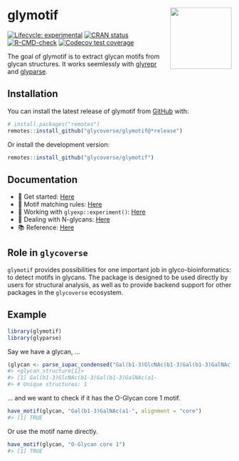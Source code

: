 
<!-- README.md is generated from README.Rmd. Please edit that file -->

# glymotif <a href="https://glycoverse.github.io/glymotif/"><img src="man/figures/logo.png" align="right" height="138" /></a>

<!-- badges: start -->

[![Lifecycle:
experimental](https://img.shields.io/badge/lifecycle-experimental-orange.svg)](https://lifecycle.r-lib.org/articles/stages.html#experimental)
[![CRAN
status](https://www.r-pkg.org/badges/version/glymotif)](https://CRAN.R-project.org/package=glymotif)
[![R-CMD-check](https://github.com/glycoverse/glymotif/actions/workflows/R-CMD-check.yaml/badge.svg)](https://github.com/glycoverse/glymotif/actions/workflows/R-CMD-check.yaml)
[![Codecov test
coverage](https://codecov.io/gh/glycoverse/glymotif/graph/badge.svg)](https://app.codecov.io/gh/glycoverse/glymotif)
<!-- badges: end -->

The goal of glymotif is to extract glycan motifs from glycan structures.
It works seemlessly with
[glyrepr](https://github.com/glycoverse/glyrepr) and
[glyparse](https://github.com/glycoverse/glyparse).

## Installation

You can install the latest release of glymotif from
[GitHub](https://github.com/) with:

``` r
# install.packages("remotes")
remotes::install_github("glycoverse/glymotif@*release")
```

Or install the development version:

``` r
remotes::install_github("glycoverse/glymotif")
```

## Documentation

-   🚀 Get started:
    [Here](https://glycoverse.github.io/glymotif/articles/glymotif.html)
-   🔧 Motif matching rules:
    [Here](https://glycoverse.github.io/glymotif/articles/motif-matching.html)
-   🔬 Working with `glyexp::experiment()`:
    [Here](https://glycoverse.github.io/glymotif/articles/with-exp.html)
-   🧬 Dealing with N-glycans:
    [Here](https://glycoverse.github.io/glymotif/articles/n-glycans.html)
-   📚 Reference:
    [Here](https://glycoverse.github.io/glymotif/reference/index.html)

## Role in `glycoverse`

`glymotif` provides possibilities for one important job in
glyco-bioinformatics: to detect motifs in glycans. The package is
designed to be used directly by users for structural analysis, as well
as to provide backend support for other packages in the `glycoverse`
ecosystem.

## Example

``` r
library(glymotif)
library(glyparse)
```

Say we have a glycan, …

``` r
(glycan <- parse_iupac_condensed("Gal(b1-3)GlcNAc(b1-3)Gal(b1-3)GalNAc(a1-"))
#> <glycan_structure[1]>
#> [1] Gal(b1-3)GlcNAc(b1-3)Gal(b1-3)GalNAc(a1-
#> # Unique structures: 1
```

… and we want to check if it has the O-Glycan core 1 motif.

``` r
have_motif(glycan, "Gal(b1-3)GalNAc(a1-", alignment = "core")
#> [1] TRUE
```

Or use the motif name directly.

``` r
have_motif(glycan, "O-Glycan core 1")
#> [1] TRUE
```
